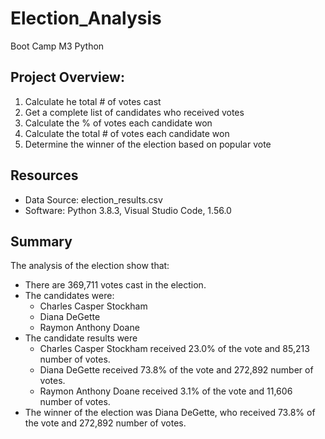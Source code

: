 # Election_Analysis
Boot Camp M3 Python

## Project Overview:
1. Calculate he total # of votes cast
2. Get a complete list of candidates who received votes
3. Calculate the % of votes each candidate won
4. Calculate the total # of votes each candidate won
5. Determine the winner of the election based on popular vote

## Resources
- Data Source: election_results.csv
- Software: Python 3.8.3, Visual Studio Code, 1.56.0

## Summary
The analysis of the election show that:
- There are 369,711 votes cast in the election.
- The candidates were:
  - Charles Casper Stockham
  - Diana DeGette
  - Raymon Anthony Doane
- The candidate results were
  - Charles Casper Stockham received 23.0% of the vote and 85,213 number of votes.
  - Diana DeGette received 73.8% of the vote and 272,892 number of votes.
  - Raymon Anthony Doane received 3.1% of the vote and 11,606 number of votes.
- The winner of the election was Diana DeGette, who received 73.8% of the vote and 272,892 number of votes.
